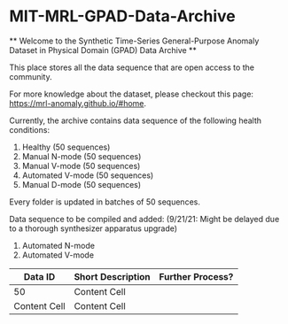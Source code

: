 # MIT-MRL-GPAD-Data-Archive

** Welcome to the Synthetic Time-Series General-Purpose Anomaly Dataset in Physical Domain (GPAD) Data Archive **

This place stores all the data sequence that are open access to the community.

For more knowledge about the dataset, please checkout this page: https://mrl-anomaly.github.io/#home.

Currently, the archive contains data sequence of the following health conditions:
1. Healthy (50 sequences)
2. Manual N-mode (50 sequences) 
3. Manual V-mode (50 sequences)
4. Automated V-mode (50 sequences)
5. Manual D-mode (50 sequences)

Every folder is updated in batches of 50 sequences. 

Data sequence to be compiled and added: (9/21/21: Might be delayed due to a thorough synthesizer apparatus upgrade)
1. Automated N-mode
2. Automated V-mode


| Data ID  | Short Description | Further Process? |
| ------------- | ------------- |  ------------- |
| 50  | Content Cell  | |
| Content Cell  | Content Cell  | |
